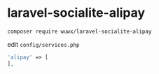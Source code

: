 # laravel-socialite-alipay

```composer require wuwx/laravel-socialite-alipay```

edit ```config/services.php```

```php
'alipay' => [
],
```
